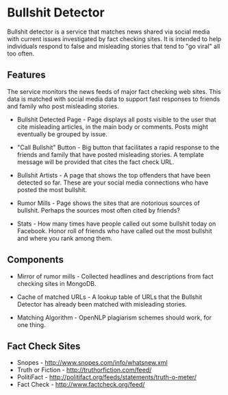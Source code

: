 Bullshit Detector
=================

Bullshit detector is a service that matches news shared via social media with current issues investigated by fact checking sites. It is intended to help individuals respond to false and misleading stories that tend to "go viral" all too often.

Features
--------

The service monitors the news feeds of major fact checking web sites. This data is matched with social media data to support fast responses to friends and family who post misleading stories.

* Bullshit Detected Page - Page displays all posts visible to the user that cite misleading articles, in the main body or comments. Posts might eventually be grouped by issue.

* "Call Bullshit" Button - Big button that facilitates a rapid response to the friends and family that have posted misleading stories. A template message will be provided that cites the fact check URL.

* Bullshit Artists - A page that shows the top offenders that have been detected so far. These are your social media connections who have posted the most bullshit.

* Rumor Mills - Page shows the sites that are notorious sources of bullshit. Perhaps the sources most often cited by friends?

* Stats - How many times have people called out some bullshit today on Facebook. Honor roll of friends who have called out the most bullshit and where you rank among them.

Components
----------

* Mirror of rumor mills - Collected headlines and descriptions from fact checking sites in MongoDB.

* Cache of matched URLs - A lookup table of URLs that the Bullshit Detector has already been matched with misleading stories.

* Matching Algorithm - OpenNLP plagiarism schemes should work, for one thing.

Fact Check Sites
-----------------
* Snopes - http://www.snopes.com/info/whatsnew.xml
* Truth or Fiction - http://truthorfiction.com/feed/
* PolitiFact - http://politifact.org/feeds/statements/truth-o-meter/
* Fact Check - http://www.factcheck.org/feed/

